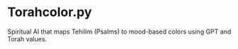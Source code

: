 # Torahcolor.py
Spiritual AI that maps Tehilim (Psalms) to mood-based colors using GPT and Torah values.
